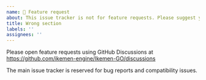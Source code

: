 ```yaml
---
name: 🚀 Feature request
about: This issue tracker is not for feature requests. Please suggest your idea using GitHub Discussions.
title: Wrong section
labels: ''
assignees: ''
---
```


Please open feature requests using GitHub Discussions at https://github.com/ikemen-engine/Ikemen-GO/discussions

The main issue tracker is reserved for bug reports and compatibility issues.